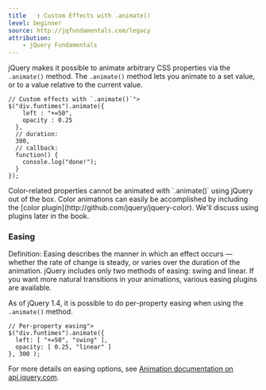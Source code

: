 ```yaml
---
title   : Custom Effects with .animate()
level: beginner
source: http://jqfundamentals.com/legacy
attribution:
    - jQuery Fundamentals
---
```

jQuery makes it possible to animate arbitrary CSS properties via the
`.animate()` method.  The `.animate()` method lets you animate to a set
value, or to a value relative to the current value.

```
// Custom effects with `.animate()`">
$("div.funtimes").animate({
    left : "+=50",
    opacity : 0.25
  },
  // duration:
  300,
  // callback:
  function() {
    console.log("done!");
  }
});
```

<div class="note">
Color-related properties cannot be animated with `.animate()` using jQuery
out of the box.  Color animations can easily be accomplished by including the
[color plugin](http://github.com/jquery/jquery-color).  We'll discuss using
plugins later in the book.
</div>

### Easing

Definition: Easing describes the manner in which an effect occurs — whether
the rate of change is steady, or varies over the duration of the animation.
jQuery includes only two methods of easing: swing and linear.  If you want more
natural transitions in your animations, various easing plugins are available.

As of jQuery 1.4, it is possible to do per-property easing when using the
`.animate()` method.

```
// Per-property easing">
$("div.funtimes").animate({
  left: [ "+=50", "swing" ],
  opacity: [ 0.25, "linear" ]
}, 300 );
```

For more details on easing options, see
[Animation documentation on api.jquery.com](http://api.jquery.com/animate/).
